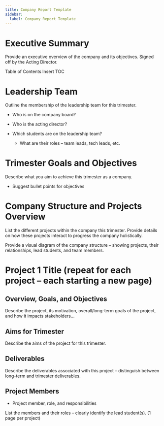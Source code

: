 ```yaml
---
title: Company Report Template 
sidebar:
  label: Company Report Template
---
```


# Executive Summary

Provide an executive overview of the company and its objectives. Signed
off by the Acting Director.

Table of Contents Insert TOC

# Leadership Team

Outline the membership of the leadership team for this trimester.

- Who is on the company board?

- Who is the acting director?

- Which students are on the leadership team?

  - What are their roles – team leads, tech leads, etc.

# Trimester Goals and Objectives

Describe what you aim to achieve this trimester as a company.

- Suggest bullet points for objectives

# Company Structure and Projects Overview

List the different projects within the company this trimester. Provide
details on how these projects interact to progress the company
holistically.

Provide a visual diagram of the company structure – showing projects,
their relationships, lead students, and team members.

# Project 1 Title (repeat for each project – each starting a new page)

## Overview, Goals, and Objectives

Describe the project, its motivation, overall/long-term goals of the
project, and how it impacts stakeholders…

## Aims for Trimester

Describe the aims of the project for this trimester.

## Deliverables

Describe the deliverables associated with this project – distinguish
between long-term and trimester deliverables.

## Project Members

- Project member, role, and responsibilities

List the members and their roles – clearly identify the lead student(s).
(1 page per project)
